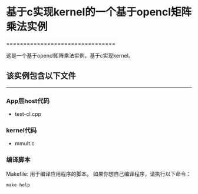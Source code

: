 # 基于c实现kernel的一个基于opencl矩阵乘法实例
================================



这是一个基于opencl矩阵乘法实例，基于c实现kernel。

## 该实例包含以下文件
----------------------
### App层host代码

- test-cl.cpp

### kernel代码

- mmult.c 

### 编译脚本

Makefile: 用于编译应用程序的脚本。
如果你想自己编译程序，请执行以下命令：

	make help



